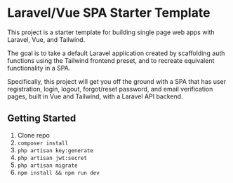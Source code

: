 # Laravel/Vue SPA Starter Template

This project is a starter template for building single page web apps with Laravel, Vue, and Tailwind.

The goal is to take a default Laravel application created by scaffolding auth functions using the Tailwind frontend preset, and to recreate equivalent functionality in a SPA.

Specifically, this project will get you off the ground with a SPA that has user registration, login, logout, forgot/reset password, and email verification pages, built in Vue and Tailwind, with a Laravel API backend.

## Getting Started

1. Clone repo
2. `composer install`
3. `php artisan key:generate`
4. `php artisan jwt:secret`
5. `php artisan migrate`
6. `npm install && npm run dev`
